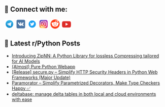 ## 🔎 Connect with me:
[<img src="https://github.com/bullbesh/bullbesh/blob/main/images/Telegram.png" width="32" height="32" />](https://t.me/bullbesh)
[<img src="https://github.com/bullbesh/bullbesh/blob/main/images/VK.png" width="32" height="32" />](https://vk.com/bullbesh)
[<img src="https://github.com/bullbesh/bullbesh/blob/main/images/Twitter.png" width="32" height="32" />](https://twitter.com/bullbesh1)
[<img src="https://github.com/bullbesh/bullbesh/blob/main/images/Instagram.png" width="32" height="32" />](https://www.instagram.com/bullbesh)
[<img src="https://github.com/bullbesh/bullbesh/blob/main/images/Reddit.png" width="32" height="32" />](https://www.reddit.com/user/bullbesh)
[<img src="https://github.com/bullbesh/bullbesh/blob/main/images/YouTube.png" width="32" height="32" />](https://www.youtube.com/channel/UCtfjRs6uzgq5mfm8S06WTcg)

## 📕 Latest r/Python Posts
<!-- BLOG-POST-LIST:START -->
- [Introducing ZipNN: A Python Library for lossless Compressing tailored for AI Models](https://www.reddit.com/r/Python/comments/1fsxvcr/introducing_zipnn_a_python_library_for_lossless/)
- [&lpar;Almost&rpar; Pure Python Webapp](https://www.reddit.com/r/Python/comments/1fswzlg/almost_pure_python_webapp/)
- [[Release] secure.py – Simplify HTTP Security Headers in Python Web Frameworks &lpar;Major Update&rpar;](https://www.reddit.com/r/Python/comments/1fsrxts/release_securepy_simplify_http_security_headers/)
- [Paramorator – Simplify Parametrized Decorators, Make Type Checkers Happy ✅](https://www.reddit.com/r/Python/comments/1fsqybd/paramorator_simplify_parametrized_decorators_make/)
- [deltabase: manage delta tables in both local and cloud environments with ease](https://www.reddit.com/r/Python/comments/1fsjqpf/deltabase_manage_delta_tables_in_both_local_and/)
<!-- BLOG-POST-LIST:END -->
